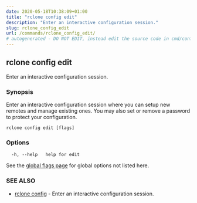 ```yaml
---
date: 2020-05-18T10:38:09+01:00
title: "rclone config edit"
description: "Enter an interactive configuration session."
slug: rclone_config_edit
url: /commands/rclone_config_edit/
# autogenerated - DO NOT EDIT, instead edit the source code in cmd/config/edit/ and as part of making a release run "make commanddocs"
---
```

## rclone config edit

Enter an interactive configuration session.

### Synopsis

Enter an interactive configuration session where you can setup new
remotes and manage existing ones. You may also set or remove a
password to protect your configuration.


```
rclone config edit [flags]
```

### Options

```
  -h, --help   help for edit
```

See the [global flags page](/flags/) for global options not listed here.

### SEE ALSO

* [rclone config](/commands/rclone_config/)	 - Enter an interactive configuration session.

